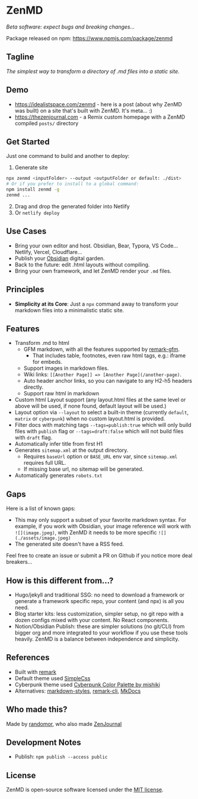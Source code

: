 # ZenMD

_Beta software: expect bugs and breaking changes..._

Package released on npm: https://www.npmjs.com/package/zenmd

## Tagline

_The simplest way to transform a directory of .md files into a static site._

## Demo

- https://idealistspace.com/zenmd - here is a post (about why ZenMD was built) on a site that's built with ZenMD. It's meta... :)
- https://thezenjournal.com - a Remix custom homepage with a ZenMD compiled `posts/` directory

## Get Started

Just one command to build and another to deploy:

1. Generate site

```bash
npx zenmd <inputFolder> --output <outputFolder or default: ./dist>
# Or if you prefer to install to a global command:
npm install zenmd -g
zenmd ...
```

2. Drag and drop the generated folder into Netlify
3. Or `netlify deploy`

## Use Cases

- Bring your own editor and host. Obsidian, Bear, Typora, VS Code... Netlify, Vercel, Cloudflare...
- Publish your [Obsidian](https://obsidian.md/) digital garden.
- Back to the future: edit .html layouts without compiling.
- Bring your own framework, and let ZenMD render your `.md` files.

## Principles

- **Simplicity at its Core**: Just a `npx` command away to transform your markdown files into a minimalistic static site.

## Features

- Transform .md to html
  - GFM markdown, with all the features supported by [remark-gfm](https://github.com/remarkjs/remark-gfm).
    - That includes table, footnotes, even raw html tags, e.g.: iframe for embeds.
  - Support images in markdown files.
  - Wiki links: `[[Another Page]] => [Another Page](/another-page)`.
  - Auto header anchor links, so you can navigate to any H2-h5 headers directly.
  - Support raw html in markdown
- Custom html Layout support (any layout.html files at the same level or above will be used, if none found, default layout will be used.)
- Layout option via `--layout` to select a built-in theme (currently `default`, `matrix` or `cyberpunk`) when no custom layout.html is provided.
- Filter docs with matching tags `--tags=publish:true` which will only build files with `publish` flag or `--tags=draft:false` which will not build files with `draft` flag.
- Automatically infer title from first H1
- Generates `sitemap.xml` at the output directory.
  - Requires `baseUrl` option or `BASE_URL` env var, since `sitemap.xml` requires full URL.
  - If missing base url, no sitemap will be generated.
- Automatically generates `robots.txt`

## Gaps

Here is a list of known gaps:

- This may only support a subset of your favorite markdown syntax. For example, if you work with Obsidian, your image reference will work with `![](image.jpeg)`, with ZenMD it needs to be more specific `![](./assets/image.jpeg)`
- The generated site doesn't have a RSS feed.

Feel free to create an issue or submit a PR on Github if you notice more deal breakers...

## How is this different from...?

- Hugo/jekyll and traditional SSG: no need to download a framework or generate a framework specific repo, your content (and npx) is all you need.
- Blog starter kits: less customization, simpler setup, no git repo with a dozen configs mixed with your content. No React components.
- Notion/Obsidian Publish: these are simpler solutions (no git/CLI) from bigger org and more integrated to your workflow if you use these tools heavily. ZenMD is a balance between independence and simplicity.

## References

- Built with [remark](https://github.com/remarkjs/remark)
- Default theme used [SimpleCss](https://simplecss.org/)
- Cyberpunk theme used [Cyberpunk Color Palette
  by mishiki](https://www.color-hex.com/color-palette/14887)
- Alternatives: [markdown-styles](https://github.com/mixu/markdown-styles), [remark-cli](https://www.npmjs.com/package/remark-cli), [MkDocs](https://www.mkdocs.org/)

## Who made this?

Made by [randomor](https://x.com/randomor), who also made [ZenJournal](https://thezenjournal.com)

## Development Notes

- Publish: `npm publish --access public`

## License

ZenMD is open-source software licensed under the [MIT license](LICENSE).
